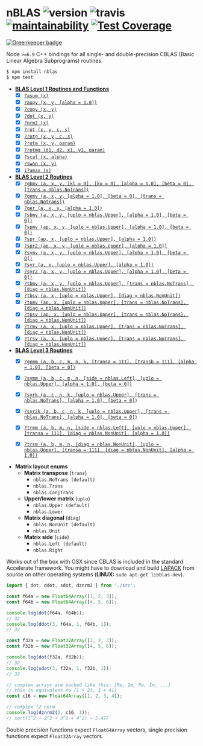 # nBLAS ![version](https://img.shields.io/npm/v/nblas.svg) ![travis](https://img.shields.io/travis/mateogianolio/nblas.svg) [![maintainability](https://api.codeclimate.com/v1/badges/756aff038b767f2e706e/maintainability)](https://codeclimate.com/github/mateogianolio/nblas/maintainability) [![Test Coverage](https://api.codeclimate.com/v1/badges/756aff038b767f2e706e/test_coverage)](https://codeclimate.com/github/mateogianolio/nblas/test_coverage)

[![Greenkeeper badge](https://badges.greenkeeper.io/nperf/nblas.svg)](https://greenkeeper.io/)

Node `>=6.9` C++ bindings for all single- and double-precision CBLAS (Basic Linear Algebra Subprograms) routines.

```bash
$ npm install nblas
$ npm test
```

- **[BLAS Level 1 Routines and Functions](https://software.intel.com/en-us/node/468390)**
  - [x] [`?asum (x)`](https://software.intel.com/node/e49cf403-8071-4252-a85f-28964ac3da9e#E49CF403-8071-4252-A85F-28964AC3DA9E)
  - [x] [`?axpy (x, y, [alpha = 1.0])`](https://software.intel.com/node/e25d8e10-0440-4827-bc58-bc71128ea6ee#E25D8E10-0440-4827-BC58-BC71128EA6EE)
  - [x] [`?copy (x, y)`](https://software.intel.com/node/20a9ac46-ce44-4a6a-8ce4-6a53d802a0b5#20A9AC46-CE44-4A6A-8CE4-6A53D802A0B5)
  - [x] [`?dot (x, y)`](https://software.intel.com/node/d4e53c70-d8fa-4095-a800-4203cafe64fe#D4E53C70-D8FA-4095-A800-4203CAFE64FE)
  - [x] [`?nrm2 (x)`](https://software.intel.com/node/ea1df8e7-fc12-4a82-a804-b62956334c40#EA1DF8E7-FC12-4A82-A804-B62956334C40)
  - [x] [`?rot (x, y, c, s)`](https://software.intel.com/node/742238c6-e459-4444-a694-7cc7500cf00f#742238C6-E459-4444-A694-7CC7500CF00F)
  - [x] [`?rotg (x, y, c, s)`](https://software.intel.com/node/50049e08-b0f8-4270-80cc-7ab5d25eea3f#50049E08-B0F8-4270-80CC-7AB5D25EEA3F)
  - [x] [`?rotm (x, y, param)`](https://software.intel.com/node/8ce9d22e-f4df-46a6-9a8a-faba22bdcc93#8CE9D22E-F4DF-46A6-9A8A-FABA22BDCC93)
  - [x] [`?rotmg (d1, d2, x1, y1, param)`](https://software.intel.com/node/a28000eb-ea0b-488b-8058-4e1cb0e97074#A28000EB-EA0B-488B-8058-4E1CB0E97074)
  - [x] [`?scal (x, alpha)`](https://software.intel.com/node/7269dcfe-7235-4690-a69e-d08712d8fc44#7269DCFE-7235-4690-A69E-D08712D8FC44)
  - [x] [`?swap (x, y)`](https://software.intel.com/node/423ea638-1a23-46d8-a882-e022064edad7#423EA638-1A23-46D8-A882-E022064EDAD7)
  - [x] [`i?amax (x)`](https://software.intel.com/node/c43c2490-109a-4a3b-8c5c-e8b67224bc03#C43C2490-109A-4A3B-8C5C-E8B67224BC03)

- **[BLAS Level 2 Routines](https://software.intel.com/en-us/node/468426)**
  - [x] [`?gbmv (a, x, y, [kl = 0], [ku = 0], [alpha = 1.0], [beta = 0], [trans = nblas.NoTrans])`](https://software.intel.com/node/bc780af8-f243-4a20-b264-06424a8b5621#BC780AF8-F243-4A20-B264-06424A8B5621)
  - [x] [`?gemv (a, x, y, [alpha = 1.0], [beta = 0], [trans = nblas.NoTrans])`](https://software.intel.com/node/443228c4-626e-48a7-b230-26fb061eacf2#443228C4-626E-48A7-B230-26FB061EACF2)
  - [x] [`?ger (a, x, y, [alpha = 1.0])`](https://software.intel.com/node/26a7befc-1a1d-4c19-b482-5e72e6b02417#26A7BEFC-1A1D-4C19-B482-5E72E6B02417)
  - [x] [`?sbmv (a, x, y, [uplo = nblas.Upper], [alpha = 1.0], [beta = 0])`](https://software.intel.com/node/c80f5eb2-d6c3-44e5-b0c8-9813a0c2340a#C80F5EB2-D6C3-44E5-B0C8-9813A0C2340A)
  - [x] [`?spmv (ap, x, y, [uplo = nblas.Upper], [alpha = 1.0], [beta = 0])`](https://software.intel.com/node/16cb58c4-105b-486c-b6aa-42bb0c721a76#16CB58C4-105B-486C-B6AA-42BB0C721A76)
  - [x] [`?spr (ap, x, [uplo = nblas.Upper], [alpha = 1.0])`](https://software.intel.com/node/f460bc61-5a47-4c0d-a2e0-a29adaa1b613#F460BC61-5A47-4C0D-A2E0-A29ADAA1B613)
  - [x] [`?spr2 (ap, x, y, [uplo = nblas.Upper], [alpha = 1.0])`](https://software.intel.com/node/c8dd665d-5e52-4214-aeab-ba4de61418e1#C8DD665D-5E52-4214-AEAB-BA4DE61418E1)
  - [x] [`?symv (a, x, y, [uplo = nblas.Upper], [alpha = 1.0], [beta = 0])`](https://software.intel.com/node/6265ba37-6e58-4c27-8035-92d836f58ec4#6265BA37-6E58-4C27-8035-92D836F58EC4)
  - [x] [`?syr (a, x, [uplo = nblas.Upper], [alpha = 1.0])`](https://software.intel.com/node/fcfba6db-8859-42e9-a626-3c74fc34b6c1#FCFBA6DB-8859-42E9-A626-3C74FC34B6C1)
  - [x] [`?syr2 (a, x, y, [uplo = nblas.Upper], [alpha = 1.0], [beta = 0])`](https://software.intel.com/node/34efa07b-4a2a-42c3-90e2-d27b8a8f744e#34EFA07B-4A2A-42C3-90E2-D27B8A8F744E)
  - [x] [`?tbmv (a, x, y, [uplo = nblas.Upper], [trans = nblas.NoTrans], [diag = nblas.NonUnit])`](https://software.intel.com/node/14dfa68e-00c5-44c5-9e61-7279602af0c7#14DFA68E-00C5-44C5-9E61-7279602AF0C7)
  - [x] [`?tbsv (a, x, [uplo = nblas.Upper], [diag = nblas.NonUnit])`](https://software.intel.com/node/0e673aed-9c3a-44af-92a5-4a5326d6a007#0E673AED-9C3A-44AF-92A5-4A5326D6A007)
  - [x] [`?tpmv (ap, x, [uplo = nblas.Upper], [trans = nblas.NoTrans], [diag = nblas.NonUnit])`](https://software.intel.com/node/f6666c0e-b843-4e12-9ad4-8898a6ef4018#F6666C0E-B843-4E12-9AD4-8898A6EF4018)
  - [x] [`?tpsv (ap, x, [uplo = nblas.Upper], [trans = nblas.NoTrans], [diag = nblas.NonUnit])`](https://software.intel.com/node/0eecd264-9871-4097-8af5-68eedae0d00a#0EECD264-9871-4097-8AF5-68EEDAE0D00A)
  - [x] [`?trmv (a, x, [uplo = nblas.Upper], [trans = nblas.NoTrans], [diag = nblas.NonUnit])`](https://software.intel.com/node/feb986db-24ff-4e64-9c44-289dde419eeb#FEB986DB-24FF-4E64-9C44-289DDE419EEB)
  - [x] [`?trsv (a, x, [uplo = nblas.Upper], [trans = nblas.NoTrans], [diag = nblas.NonUnit])`](https://software.intel.com/node/d8733073-f041-4aa1-b82c-123dfa993ad7#D8733073-F041-4AA1-B82C-123DFA993AD7)

- **[BLAS Level 3 Routines](https://software.intel.com/en-us/node/468478)**
  - [x] [`?gemm (a, b, c, m, n, k, [transa = 111], [transb = 111], [alpha = 1.0], [beta = 0])`](https://software.intel.com/node/90eaa001-d4c8-4211-9ea0-b62f5ade9cf0#90EAA001-D4C8-4211-9EA0-B62F5ADE9CF0)
  - [x] [`?symm (a, b, c, m, n, [side = nblas.Left], [uplo = nblas.Upper], [alpha = 1.0], [beta = 0])`](https://software.intel.com/node/cae55cbe-8e83-4c7f-9c54-0a8598f8a8ef#CAE55CBE-8E83-4C7F-9C54-0A8598F8A8EF)
  - [x] [`?syrk (a, c, n, k, [uplo = nblas.Upper], [trans = nblas.NoTrans], [alpha = 1.0], [beta = 0])`](https://software.intel.com/node/e8986ce9-3048-4295-86ff-c2512669b498#E8986CE9-3048-4295-86FF-C2512669B498)
  - [x] [`?syr2k (a, b, c, n, k, [uplo = nblas.Upper], [trans = nblas.NoTrans], [alpha = 1.0], [beta = 0])`](https://software.intel.com/node/1233ba19-4666-4233-ba59-106b9e644893#1233BA19-4666-4233-BA59-106B9E644893)
  - [x] [`?trmm (a, b, m, n, [side = nblas.Left], [uplo = nblas.Upper], [transa = 111], [diag = nblas.NonUnit], [alpha = 1.0])`](https://software.intel.com/node/fe86b64a-4620-4e8f-8263-8442ace782df#FE86B64A-4620-4E8F-8263-8442ACE782DF)
  - [x] [`?trsm (a, b, m, n, [diag = nblas.NonUnit], [uplo = nblas.Upper], [transa = 111], [diag = nblas.NonUnit], [alpha = 1.0])`](https://software.intel.com/node/ce40548f-549d-4af8-9668-b63b28c8c63f#CE40548F-549D-4AF8-9668-B63B28C8C63F)


- **Matrix layout enums**
  - **Matrix transpose** (`trans`)
    - `nblas.NoTrans (default)`
    - `nblas.Trans`
    - `nblas.ConjTrans`
  - **Upper/lower matrix** (`uplo`)
    - `nblas.Upper (default)`
    - `nblas.Lower`
  - **Matrix diagonal** (`diag`)
    - `nblas.NonUnit (default)`
    - `nblas.Unit`
  - **Matrix side** (`side`)
    - `nblas.Left (default)`
    - `nblas.Right`


Works out of the box with OSX since CBLAS is included in the standard Accelerate framework. You might have to download and build [LAPACK](http://www.netlib.org/lapack/#_lapack_version_3_6_0) from source on other operating systems (**LINUX:** `sudo apt-get libblas-dev`).

```javascript
import { dot, ddot, sdot, dznrm2 } from './src';

const f64a = new Float64Array([1, 2, 3]);
const f64b = new Float64Array([4, 5, 6]);

console.log(dot(f64a, f64b));
// 32
console.log(ddot(3, f64a, 1, f64b, 1));
// 32

const f32a = new Float32Array([1, 2, 3]);
const f32b = new Float32Array([4, 5, 6]);

console.log(dot(f32a, f32b));
// 32
console.log(sdot(3, f32a, 1, f32b, 1));
// 32

// complex arrays are packed like this: [Re, Im, Re, Im, ...]
// this is equivalent to [1 + 2i, 3 + 4i]
const c16 = new Float64Array([1, 2, 3, 4]);

// complex l2 norm
console.log(dznrm2(2, c16, 1));
// sqrt(1^2 + 2^2 + 3^2 + 4^2) ~ 5.477
```

Double precision functions expect `Float64Array` vectors, single precision functions expect `Float32Array` vectors.
